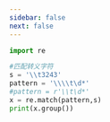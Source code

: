 ```yaml
---
sidebar: false
next: false
---
```

<BlogInfo/>






```python
import re

#匹配转义字符
s = '\\t3243'
pattern = '\\\\t\d*'
#pattern = r'\\t\d*'
x = re.match(pattern,s)
print(x.group())

```






<ActionBox />
        
<style>#top-box {margin-top:0.5rem!important;}</style>